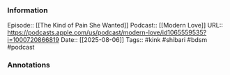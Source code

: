 ### Information

Episode:: [[The Kind of Pain She Wanted]]
Podcast:: [[Modern Love]]
URL:: https://podcasts.apple.com/us/podcast/modern-love/id1065559535?i=1000720866819
Date:: [[2025-08-06]]
Tags:: #kink #shibari #bdsm 
#podcast


### Annotations

